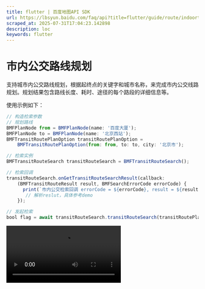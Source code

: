 ```yaml
---
title: flutter | 百度地图API SDK
url: https://lbsyun.baidu.com/faq/api?title=flutter/guide/route/indoortransit
scraped_at: 2025-07-31T17:04:23.142898
description: loc
keywords: flutter
---
```


# 市内公交路线规划

支持城市内公交路线规划，根据起终点的关键字和城市名称，来完成市内公交线路规划。规划结果包含路线长度、耗时、途径的每个路段的详细信息等。

使用示例如下：
```javascript
// 构造检索参数
// 规划路线
BMFPlanNode from = BMFPlanNode(name: '百度大厦');
BMFPlanNode to = BMFPlanNode(name: '北京西站');
BMFTransitRoutePlanOption transitRoutePlanOption = 
    BMFTransitRoutePlanOption(from: from, to: to, city: '北京市');

// 检索实例
BMFTransitRouteSearch transitRouteSearch = BMFTransitRouteSearch();

// 检索回调
transitRouteSearch.onGetTransitRouteSearchResult(callback:   
    (BMFTransitRouteResult result, BMFSearchErrorCode errorCode) {   
      print(`市内公交检索回调 errorCode = ${errorCode}, result = ${result?.toMap()}`);  
       // 解析reslut，具体参考demo 
    });

// 发起检索
bool flag = await transitRouteSearch.transitRouteSearch(transitRoutePlanOption);
```
![视频示例](//mapopen-website-webapi.bj.bcebos.com/images/flutter/map/shineiBusplan.mp4)